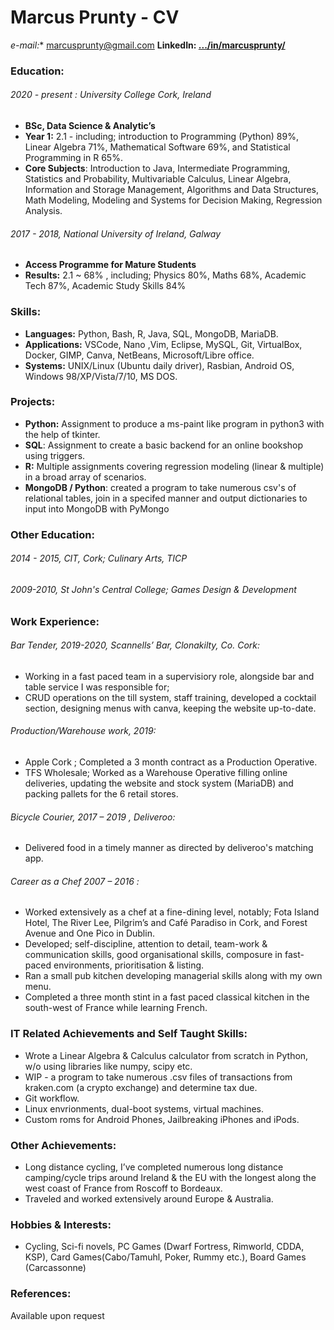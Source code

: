 # Marcus Prunty - CV
*e-mail:** marcusprunty@gmail.com 
**LinkedIn: [.../in/marcusprunty/](https://www.linkedin.com/in/marcusprunty/)**

### Education:
###### 2020 - present : University College Cork, Ireland 
- **BSc, Data Science & Analytic’s** 
- **Year 1:** 2.1 - including; introduction to Programming (Python) 89%, Linear Algebra 71%, Mathematical Software 69%, and Statistical Programming in R 65%. 
- **Core Subjects**: Introduction to Java, Intermediate Programming, Statistics and Probability, Multivariable Calculus, Linear Algebra, Information and Storage Management, Algorithms and Data Structures, Math Modeling, Modeling and Systems for Decision Making, Regression Analysis.

###### 2017 - 2018, National University of Ireland, Galway  
- **Access Programme for Mature Students**
- **Results:** 2.1 ~ 68% , including; Physics 80%, Maths 68%, Academic Tech 87%, Academic Study Skills 84%

### Skills:
- **Languages:** Python, Bash, R, Java, SQL, MongoDB, MariaDB.
- **Applications:** VSCode, Nano ,Vim, Eclipse, MySQL, Git,  VirtualBox, Docker, GIMP, Canva, NetBeans, Microsoft/Libre office.
- **Systems:** UNIX/Linux (Ubuntu daily driver), Rasbian, Android OS, Windows 98/XP/Vista/7/10, MS DOS.

### Projects:
- **Python:** Assignment to produce a ms-paint like program in python3 with the help of tkinter.
- **SQL**: Assignment to create a basic backend for an online bookshop using triggers. 
- **R:** Multiple assignments covering regression modeling (linear & multiple) in a broad array of scenarios.
- **MongoDB / Python**: created a program to take numerous csv's of relational tables, join in a specifed manner and output dictionaries to input into MongoDB with PyMongo

### Other Education:
###### 2014 - 2015, CIT, Cork; Culinary Arts, TICP
###### 2009-2010, St John's Central College; Games Design & Development

### Work Experience:
###### Bar Tender, 2019-2020, Scannells’ Bar, Clonakilty, Co. Cork:
- Working in a fast paced team in a supervisiory role, alongside bar and table service I was responsible for;
- CRUD operations on the till system, staff training, developed a cocktail section, designing menus with canva, keeping the website up-to-date.

###### Production/Warehouse work, 2019:
- Apple Cork ; Completed a 3 month contract as a Production Operative.
- TFS Wholesale; Worked as a Warehouse Operative filling online deliveries, updating the website and stock system (MariaDB) and packing pallets for the 6 retail stores.

###### Bicycle Courier, 2017 – 2019 , Deliveroo:
- Delivered food in a timely manner as directed by deliveroo's matching app.

###### Career as a Chef 2007 – 2016 :
- Worked extensively as a chef at a fine-dining level, notably; Fota Island Hotel, The River Lee, Pilgrim’s and Café Paradiso in Cork, and Forest Avenue and One Pico in Dublin.
- Developed; self-discipline, attention to detail, team-work & communication skills,  good organisational skills, composure in fast-paced environments, prioritisation & listing.
- Ran a small pub kitchen developing managerial skills along with my own menu.
- Completed a three month stint in a fast paced classical kitchen in the south-west of France while learning French.

### IT Related Achievements and Self Taught Skills:
- Wrote a Linear Algebra & Calculus calculator from scratch in Python, w/o using libraries like numpy, scipy etc.
- WIP - a program to take numerous .csv files of transactions from kraken.com (a crypto exchange) and determine tax due.
- Git workflow.
- Linux envrionments, dual-boot systems, virtual machines.
- Custom roms for Android Phones, Jailbreaking iPhones and iPods.

### Other Achievements:
- Long distance cycling, I’ve completed numerous long distance camping/cycle trips around Ireland & the EU with the longest along the west coast of France from Roscoff to Bordeaux. 
- Traveled and worked extensively around Europe & Australia.

### Hobbies & Interests:
- Cycling, Sci-fi novels, PC Games (Dwarf Fortress, Rimworld, CDDA, KSP), Card Games(Cabo/Tamuhl, Poker, Rummy etc.), Board Games (Carcassonne)

###  References:
Available upon request
